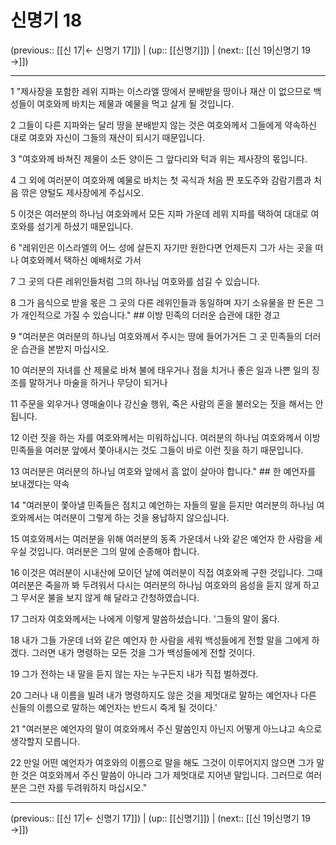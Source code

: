# 신명기 18

(previous:: [[신 17|← 신명기 17]]) | (up:: [[신명기]]) | (next:: [[신 19|신명기 19 →]])

***




1 
"제사장을 포함한 레위 지파는 이스라엘 땅에서 분배받을 땅이나 재산 이 없으므로 백성들이 여호와께 바치는 제물과 예물을 먹고 살게 될 것입니다. 



2 
그들이 다른 지파와는 달리 땅을 분배받지 않는 것은 여호와께서 그들에게 약속하신 대로 여호와 자신이 그들의 재산이 되시기 때문입니다. 



3 
"여호와께 바쳐진 제물이 소든 양이든 그 앞다리와 턱과 위는 제사장의 몫입니다. 



4 
그 외에 여러분이 여호와께 예물로 바치는 첫 곡식과 처음 짠 포도주와 감람기름과 처음 깎은 양털도 제사장에게 주십시오. 



5 
이것은 여러분의 하나님 여호와께서 모든 지파 가운데 레위 지파를 택하여 대대로 여호와를 섬기게 하셨기 때문입니다. 



6 
"레위인은 이스라엘의 어느 성에 살든지 자기만 원한다면 언제든지 그가 사는 곳을 떠나 여호와께서 택하신 예배처로 가서 



7 
그 곳의 다른 레위인들처럼 그의 하나님 여호와를 섬길 수 있습니다. 



8 
그가 음식으로 받을 몫은 그 곳의 다른 레위인들과 동일하며 자기 소유물을 판 돈은 그가 개인적으로 가질 수 있습니다." ## 이방 민족의 더러운 습관에 대한 경고 



9 
"여러분은 여러분의 하나님 여호와께서 주시는 땅에 들어가거든 그 곳 민족들의 더러운 습관을 본받지 마십시오. 



10 
여러분의 자녀를 산 제물로 바쳐 불에 태우거나 점을 치거나 좋은 일과 나쁜 일의 징조를 말하거나 마술을 하거나 무당이 되거나 



11 
주문을 외우거나 영매술이나 강신술 행위, 죽은 사람의 혼을 불러오는 짓을 해서는 안 됩니다. 



12 
이런 짓을 하는 자를 여호와께서는 미워하십니다. 여러분의 하나님 여호와께서 이방 민족들을 여러분 앞에서 쫓아내시는 것도 그들이 바로 이런 짓을 하기 때문입니다. 



13 
여러분은 여러분의 하나님 여호와 앞에서 흠 없이 살아야 합니다." ## 한 예언자를 보내겠다는 약속 



14 
"여러분이 쫓아낼 민족들은 점치고 예언하는 자들의 말을 듣지만 여러분의 하나님 여호와께서는 여러분이 그렇게 하는 것을 용납하지 않으십니다. 



15 
여호와께서는 여러분을 위해 여러분의 동족 가운데서 나와 같은 예언자 한 사람을 세우실 것입니다. 여러분은 그의 말에 순종해야 합니다. 



16 
이것은 여러분이 시내산에 모이던 날에 여러분이 직접 여호와께 구한 것입니다. 그때 여러분은 죽을까 봐 두려워서 다시는 여러분의 하나님 여호와의 음성을 듣지 않게 하고 그 무서운 불을 보지 않게 해 달라고 간청하였습니다. 



17 
그러자 여호와께서는 나에게 이렇게 말씀하셨습니다. '그들의 말이 옳다. 



18 
내가 그들 가운데 너와 같은 예언자 한 사람을 세워 백성들에게 전할 말을 그에게 하겠다. 그러면 내가 명령하는 모든 것을 그가 백성들에게 전할 것이다. 



19 
그가 전하는 내 말을 듣지 않는 자는 누구든지 내가 직접 벌하겠다. 



20 
그러나 내 이름을 빌려 내가 명령하지도 않은 것을 제멋대로 말하는 예언자나 다른 신들의 이름으로 말하는 예언자는 반드시 죽게 될 것이다.' 



21 
"여러분은 예언자의 말이 여호와께서 주신 말씀인지 아닌지 어떻게 아느냐고 속으로 생각할지 모릅니다. 



22 
만일 어떤 예언자가 여호와의 이름으로 말을 해도 그것이 이루어지지 않으면 그가 말한 것은 여호와께서 주신 말씀이 아니라 그가 제멋대로 지어낸 말입니다. 그러므로 여러분은 그런 자를 두려워하지 마십시오."

***

(previous:: [[신 17|← 신명기 17]]) | (up:: [[신명기]]) | (next:: [[신 19|신명기 19 →]])
